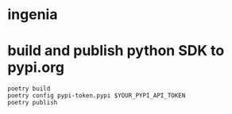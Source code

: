 # ingenia

# build and publish python SDK to pypi.org

```shell
poetry build
poetry config pypi-token.pypi $YOUR_PYPI_API_TOKEN
poetry publish
```
